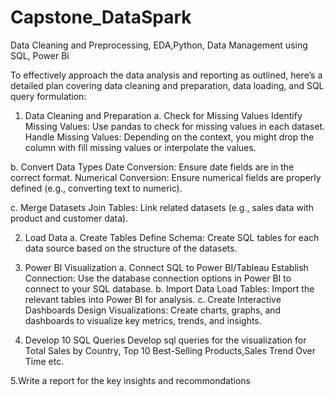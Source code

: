# Capstone_DataSpark
Data Cleaning and Preprocessing, EDA,Python, Data Management using SQL, Power Bi


To effectively approach the data analysis and reporting as outlined, here’s a detailed plan covering data cleaning and preparation, data loading, and SQL query formulation:

1. Data Cleaning and Preparation
a. Check for Missing Values
Identify Missing Values: Use pandas to check for missing values in each dataset.
Handle Missing Values: Depending on the context, you might  drop the column with fill missing values or interpolate the values.


b. Convert Data Types
Date Conversion: Ensure date fields are in the correct format.
Numerical Conversion: Ensure numerical fields are properly defined (e.g., converting text to numeric).

c. Merge Datasets
Join Tables: Link related datasets (e.g., sales data with product and customer data).


2. Load Data
a. Create Tables
Define Schema: Create SQL tables for each data source based on the structure of the datasets.

3. Power BI Visualization
a. Connect SQL to Power BI/Tableau
Establish Connection: Use the database connection options in Power BI to connect to your SQL database.
b. Import Data
Load Tables: Import the relevant tables into Power BI for analysis.
c. Create Interactive Dashboards
Design Visualizations: Create charts, graphs, and dashboards to visualize key metrics, trends, and insights.

4. Develop 10 SQL Queries
   Develop sql queries for the visualization for Total Sales by Country, Top 10 Best-Selling Products,Sales Trend Over Time etc.

5.Write a report for the key insights and recommondations







